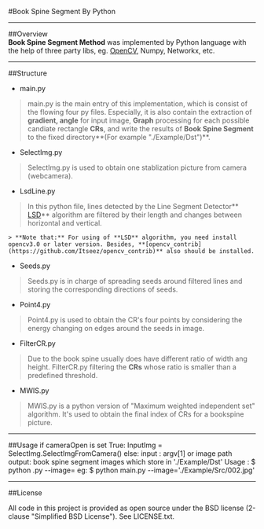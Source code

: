 #Book Spine Segment By Python

----
##Overview   
**Book Spine Segment Method** was implemented by Python language with the help of three party  libs, eg. [OpenCV](https://github.com/Itseez/opencv), Numpy, Networkx, etc.

----
##Structure
* main.py
> main.py is the main entry of this implementation, which is consist of the flowing four py files. Especially, it is also contain the extraction of **gradient, angle** for input image, **Graph** processing for each possible candiate rectangle **CRs**, and write the results of **Book Spine Segment** to the fixed directory**(For example "./Example/Dst")**.

* SelectImg.py
> SelectImg.py is used to obtain one stablization picture from camera (webcamera).

* LsdLine.py
> In this python file, lines detected by the Line Segment Detector** [LSD](http://docs.opencv.org/3.0-beta/modules/imgproc/doc/feature_detection.html#linesegmentdetector)** algorithm are filtered by their length and changes between horizontal and vertical.

    > **Note that:** For using of **LSD** algorithm, you need install opencv3.0 or later version. Besides, **[opencv_contrib](https://github.com/Itseez/opencv_contrib)** also should be installed.

* Seeds.py
> Seeds.py is in charge of spreading seeds around filtered lines and storing the corresponding directions of seeds.

* Point4.py
> Point4.py is used to obtain the CR's four points by considering the energy changing on edges around the seeds in image.

* FilterCR.py
> Due to the book spine usually does have different ratio of width ang height. FilterCR.py filtering the **CRs** whose ratio is smaller than a predefined threshold. 

* MWIS.py
> MWIS.py is a python version of "Maximum weighted independent set" algorithm. It's used to obtain the final index of CRs for a bookspine picture.

----
##Usage
    if cameraOpen is set True:
        InputImg = SelectImg.SelectImgFromCamera()
    else:
        input : argv[1] or image path
        output: book spine segment images which store in './Example/Dst'
        Usage :
        $ python <name>.py --image=<imagepath>
        eg:
        $ python main.py --image='./Example/Src/002.jpg'

----
##License

All code in this project is provided as open source under the BSD license (2-clause "Simplified BSD License"). See LICENSE.txt. 

